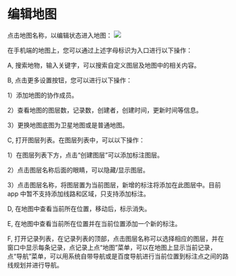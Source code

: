 # 编辑地图

点击地图名称，以编辑状态进入地图：
![](http://pic.dituwuyou.com/map%2Fpicture%2Fmap.jpg)

在手机端的地图上，您可以通过上述字母标识为入口进行以下操作：

A, 搜索地物，输入关键字，可以搜索自定义图层及地图中的相关内容。

B, 点击更多设置按钮，您可以进行以下操作：

1）添加地图的协作成员。

2）查看地图的图层数，记录数，创建者，创建时间，更新时间等信息。

3）更换地图底图为卫星地图或是普通地图。

C, 打开图层列表。在图层列表中，可以以下操作：

1）在图层列表下方，点击“创建图层”可以添加标注图层。

2）点击图层名称后面的眼睛，可以隐藏/显示图层。

3）点击图层名称，将图层置为当前图层，新增的标注将添加在此图层中。目前 app 中暂不支持添加线路和区域，只支持添加标注。

D, 在地图中查看当前所在位置，移动后，标示消失。

E, 在地图中查看当前所在位置并在当前位置添加一个新的标注。

F, 打开记录列表，在记录列表的顶部，点击图层名称可以选择相应的图层，并在窗口中显示每条记录，点记录上点“地图”菜单，可以在地图上显示当前记录，点“导航”菜单，可以用系统自带导航或是百度导航进行当前位置到标注点之间的路线规划并进行导航。

